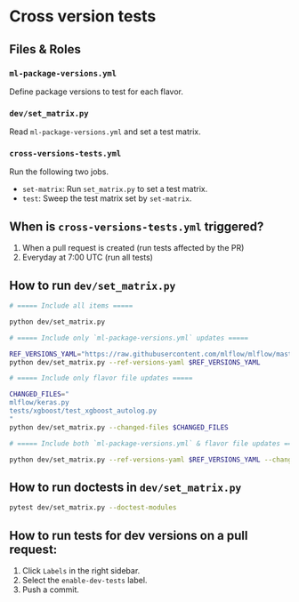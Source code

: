 # Cross version tests

## Files & Roles

### `ml-package-versions.yml`

Define package versions to test for each flavor.

### `dev/set_matrix.py`

Read `ml-package-versions.yml` and set a test matrix.

### `cross-versions-tests.yml`

Run the following two jobs.

- `set-matrix`: Run `set_matrix.py` to set a test matrix.
- `test`: Sweep the test matrix set by `set-matrix`.

## When is `cross-versions-tests.yml` triggered?

1. When a pull request is created (run tests affected by the PR)
2. Everyday at 7:00 UTC (run all tests)

## How to run `dev/set_matrix.py`

```sh
# ===== Include all items =====

python dev/set_matrix.py

# ===== Include only `ml-package-versions.yml` updates =====

REF_VERSIONS_YAML="https://raw.githubusercontent.com/mlflow/mlflow/master/ml-package-versions.yml"
python dev/set_matrix.py --ref-versions-yaml $REF_VERSIONS_YAML

# ===== Include only flavor file updates =====

CHANGED_FILES="
mlflow/keras.py
tests/xgboost/test_xgboost_autolog.py
"
python dev/set_matrix.py --changed-files $CHANGED_FILES

# ===== Include both `ml-package-versions.yml` & flavor file updates =====

python dev/set_matrix.py --ref-versions-yaml $REF_VERSIONS_YAML --changed-files $CHANGED_FILES
```

## How to run doctests in `dev/set_matrix.py`

```sh
pytest dev/set_matrix.py --doctest-modules
```

## How to run tests for dev versions on a pull request:

1. Click `Labels` in the right sidebar.
2. Select the `enable-dev-tests` label.
3. Push a commit.
